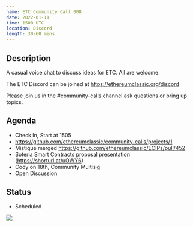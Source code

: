 ```yaml
---
name: ETC Community Call 008
date: 2022-01-11
time: 1500 UTC
location: Discord
length: 30-60 mins
---
```


## Description

A casual voice chat to discuss ideas for ETC. All are welcome.

The ETC Discord can be joined at https://ethereumclassic.org/discord

Please join us in the #community-calls channel ask questions or bring up topics.

## Agenda

- Check In, Start at 1505
- https://github.com/ethereumclassic/community-calls/projects/1
- Mistique merged https://github.com/ethereumclassic/ECIPs/pull/452
- Soteria Smart Contracts proposal presentation (https://shorturl.at/uOWY6)
- Cody on 18th, Community Multisig
- Open Discussion

## Status

- Scheduled

![](https://raw.githubusercontent.com/ethereumclassic/community-calls/main/UTC.png)
